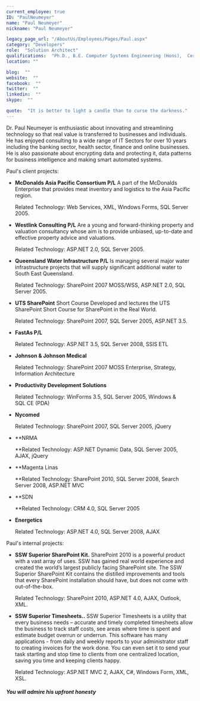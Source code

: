 ```yaml
---
current_employee: true
ID: "PaulNeumeyer"
name: "Paul Neumeyer"
nickname: "Paul Neumeyer"

legacy_page_url: "/AboutUs/Employees/Pages/Paul.aspx"
category: "Developers"
role:  "Solution Architect"
qualifications:  "Ph.D., B.E. Computer Systems Engineering (Hons),  Cert. Scrum Master"
location: ""

blog:  ""
website:  ""
facebook:  ""
twitter:  ""
linkedin:  ""
skype:  ""

quote:  "It is better to light a candle than to curse the darkness."
---
```


Dr. Paul Neumeyer is enthusiastic about innovating and streamlining technology so that real value is transferred to businesses and individuals. He has enjoyed consulting to a wide range of IT Sectors for over 10 years including the banking sector, health sector, finance and online businesses. He is also passionate about encrypting data and protecting it, data patterns for business intelligence and making smart automated systems.

Paul's client projects:

*   **McDonalds Asia Pacific Consortium P/L** A part of the McDonalds Enterprise that provides meat inventory and logistics to the Asia Pacific region.  

    Related Technology: Web Services, XML, Windows Forms, SQL Server 2005. 
*   **Westlink Consulting P/L** Are a young and forward-thinking property and valuation consultancy whose aim is to provide unbiased, up-to-date and effective property advice and valuations.  

    Related Technology: ASP.NET 2.0, SQL Server 2005. 
*   **Queensland Water Infrastructure P/L** Is managing several major water infrastructure projects that will supply significant additional water to South East Queensland.  

    Related Technology: SharePoint 2007 MOSS/WSS, ASP.NET 2.0, SQL Server 2005. 
*   **UTS SharePoint** Short Course Developed and lectures the UTS SharePoint Short Course for SharePoint in the Real World.  

    Related Technology: SharePoint 2007, SQL Server 2005, ASP.NET 3.5. 
*   **FastAs P/L**  

    Related Technology: ASP.NET 3.5, SQL Server 2008, SSIS ETL 
*   **Johnson & Johnson Medical**  

    Related Technology: SharePoint 2007 MOSS Enterprise, Strategy, Information Architecture 
*   **Productivity Development Solutions**  

    Related Technology: WinForms 3.5, SQL Server 2005, Windows & SQL CE (PDA) 
*   **Nycomed**  

    Related Technology: SharePoint 2007, SQL Server 2005, jQuery 
*   **NRMA  

    **Related Technology: ASP.NET Dynamic Data, SQL Server 2005, AJAX, jQuery 
*   **Magenta Linas  

    **Related Technology: SharePoint 2010, SQL Server 2008, Search Server 2008, ASP.NET MVC  
*   **SDN  

    **Related Technology: CRM 4.0, SQL Server 2005 
*   **Energetics**  

    Related Technology: ASP.NET 4.0, SQL Server 2008, AJAX 

Paul's internal projects:

*   **SSW Superior SharePoint Kit.** SharePoint 2010 is a powerful product with a vast array of uses. SSW has gained real world experience and created the world’s largest publicly facing SharePoint site. The SSW Superior SharePoint Kit contains the distilled improvements and tools that every SharePoint installation should have, but does not come with out-of-the-box.  

    Related Technology: SharePoint 2010, ASP.NET 4.0, AJAX, Outlook, XML. 
*   **SSW Superior Timesheets..** SSW Superior Timesheets is a utility that every business needs – accurate and timely completed timesheets allow the business to track staff costs, see areas where time is spent and estimate budget overrun or underrun. This software has many applications - from daily and weekly reports to your administrator staff to creating invoices for the work done. You can even set it to send your task starting and stop time to clients from one centralized location, saving you time and keeping clients happy.  

    Related Technology: ASP.NET MVC 2, AJAX, C#, Windows Form, XML, XSL. 

##### You will admire his upfront honesty